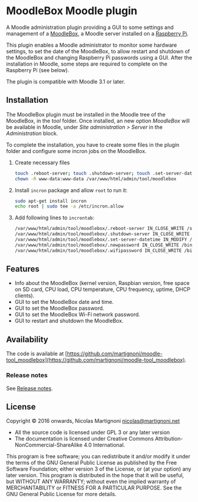 # MoodleBox Moodle plugin

A Moodle administration plugin providing a GUI to some settings and management of a [MoodleBox](https://moodlebox.net/), a Moodle server installed on a [Raspberry Pi](http://www.raspberrypi.org/).

This plugin enables a Moodle administrator to monitor some hardware settings, to set the date of the MoodleBox, to allow restart and shutdown of the MoodleBox and changing Raspberry Pi passwords using a GUI. After the installation in Moodle, some steps are required to complete on the Raspberry Pi (see below).

The plugin is compatible with Moodle 3.1 or later.

## Installation

The MoodleBox plugin must be installed in the Moodle tree of the MoodleBox, in the _tool_ folder. Once installed, an new option _MoodleBox_ will be available in Moodle, under _Site administration > Server_ in the _Administration_ block.

To complete the installation, you have to create some files in the plugin folder and configure some incron jobs on the MoodleBox.

1. Create necessary files
    ```bash
    touch .reboot-server; touch .shutdown-server; touch .set-server-datetime; touch .newpassword; touch .wifipassword
    chown -R www-data:www-data /var/www/html/admin/tool/moodlebox
    ```

1. Install `incron` package and allow `root` to run it:
    ```bash
    sudo apt-get install incron
    echo root | sudo tee -a /etc/incron.allow
    ```

1. Add following lines to `incrontab`:
    ```bash
    /var/www/html/admin/tool/moodlebox/.reboot-server IN_CLOSE_WRITE /sbin/shutdown -r now
    /var/www/html/admin/tool/moodlebox/.shutdown-server IN_CLOSE_WRITE /sbin/shutdown -h now
    /var/www/html/admin/tool/moodlebox/.set-server-datetime IN_MODIFY /bin/bash /var/www/html/admin/tool/moodlebox/.set-server-datetime
    /var/www/html/admin/tool/moodlebox/.newpassword IN_CLOSE_WRITE /bin/bash /var/www/html/admin/tool/moodlebox/bin/changepassword.sh
    /var/www/html/admin/tool/moodlebox/.wifipassword IN_CLOSE_WRITE /bin/bash /var/www/html/admin/tool/moodlebox/bin/setwifipassword.sh
    ```

## Features

* Info about the MoodleBox (kernel version, Raspbian version, free space on SD card, CPU load, CPU temperature, CPU frequency, uptime, DHCP clients).
* GUI to set the MoodleBox date and time.
* GUI to set the MoodleBox password.
* GUI to set the MoodleBox Wi-Fi network password.
* GUI to restart and shutdown the MoodleBox.

## Availability

The code is available at [https://github.com/martignoni/moodle-tool_moodlebox](https://github.com/martignoni/moodle-tool_moodlebox).

### Release notes

See [Release notes](https://github.com/martignoni/moodle-tool_moodlebox/blob/master/CHANGELOG.md).

## License

Copyright © 2016 onwards, Nicolas Martignoni <nicolas@martignoni.net>

* All the source code is licensed under GPL 3 or any later version
* The documentation is licensed under Creative Commons Attribution-NonCommercial-ShareAlike 4.0 International.

This program is free software; you can redistribute it and/or modify it under the terms of the GNU General Public License as published by the Free Software Foundation; either version 3 of the License, or (at your option) any later version. This program is distributed in the hope that it will be useful, but WITHOUT ANY WARRANTY; without even the implied warranty of MERCHANTABILITY or FITNESS FOR A PARTICULAR PURPOSE. See the GNU General Public License for more details.


